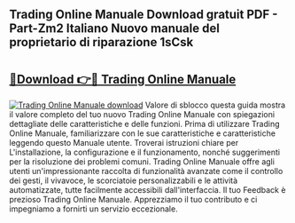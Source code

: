 ## Trading Online Manuale Download gratuit PDF - Part-Zm2 Italiano Nuovo manuale del proprietario di riparazione 1sCsk

# <h2><a href="http://dfbgpv.blite.top/?on=Trading+Online+Manuale">🔗Download 👉🔴 Trading Online Manuale</a></h2>

[![Trading Online Manuale download](https://i.imgur.com/lujVjoI.png)](http://dfbgpv.blite.top/?on=Trading+Online+Manuale)
Valore di sblocco questa guida mostra il valore completo del tuo nuovo Trading Online Manuale con spiegazioni dettagliate delle caratteristiche e delle funzioni. Prima di utilizzare Trading Online Manuale, familiarizzare con le sue caratteristiche e caratteristiche leggendo questo Manuale utente. Troverai istruzioni chiare per L'installazione, la configurazione e il funzionamento, nonché suggerimenti per la risoluzione dei problemi comuni. Trading Online Manuale offre agli utenti un'impressionante raccolta di funzionalità avanzate come il controllo dei gesti, il vivavoce, le scorciatoie personalizzabili e le attività automatizzate, tutte facilmente accessibili dall'interfaccia. Il tuo Feedback è prezioso Trading Online Manuale. Apprezziamo il tuo contributo e ci impegniamo a fornirti un servizio eccezionale.
